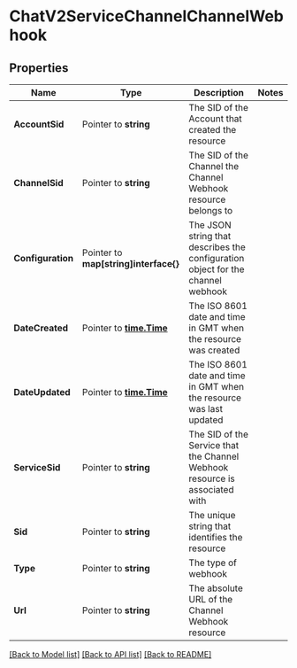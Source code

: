 # ChatV2ServiceChannelChannelWebhook

## Properties

Name | Type | Description | Notes
------------ | ------------- | ------------- | -------------
**AccountSid** | Pointer to **string** | The SID of the Account that created the resource |
**ChannelSid** | Pointer to **string** | The SID of the Channel the Channel Webhook resource belongs to |
**Configuration** | Pointer to **map[string]interface{}** | The JSON string that describes the configuration object for the channel webhook |
**DateCreated** | Pointer to [**time.Time**](time.Time.md) | The ISO 8601 date and time in GMT when the resource was created |
**DateUpdated** | Pointer to [**time.Time**](time.Time.md) | The ISO 8601 date and time in GMT when the resource was last updated |
**ServiceSid** | Pointer to **string** | The SID of the Service that the Channel Webhook resource is associated with |
**Sid** | Pointer to **string** | The unique string that identifies the resource |
**Type** | Pointer to **string** | The type of webhook |
**Url** | Pointer to **string** | The absolute URL of the Channel Webhook resource |

[[Back to Model list]](../README.md#documentation-for-models) [[Back to API list]](../README.md#documentation-for-api-endpoints) [[Back to README]](../README.md)


